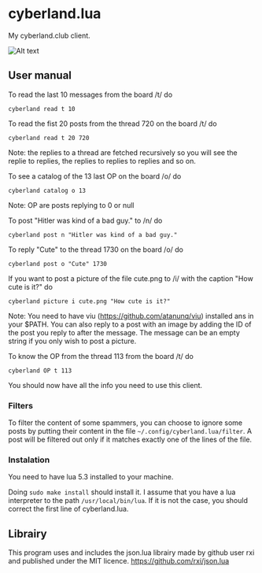 # cyberland.lua

My cyberland.club client.

![Alt text](https://i.imgur.com/aoqvUbF.png "Reading a thread")

## User manual

To read the last 10 messages from the board /t/ do
```
cyberland read t 10
```


To read the fist 20 posts from the thread 720 on the board /t/ do
```
cyberland read t 20 720
```
Note: the replies to a thread are fetched recursively so you will see the replie to replies, the replies to replies to replies and so on.


To see a catalog of the 13 last OP on the board /o/ do
```
cyberland catalog o 13
```
Note: OP are posts replying to 0 or null


To post "Hitler was kind of a bad guy." to /n/ do
```
cyberland post n "Hitler was kind of a bad guy."
```


To reply "Cute" to the thread 1730 on the board /o/ do
```
cyberland post o "Cute" 1730
```

If you want to post a picture of the file cute.png to /i/ with the caption "How cute is it?" do
```
cyberland picture i cute.png "How cute is it?"
```
Note: You need to have viu (https://github.com/atanunq/viu) installed ans in your $PATH.
You can also reply to a post with an image by adding the ID of the post you reply to after the message. The message can be an empty string if you only wish to post a picture.


To know the OP from the thread 113 from the board /t/ do
```
cyberland OP t 113
```


You should now have all the info you need to use this client.

### Filters

To filter the content of some spammers, you can choose to ignore some posts by putting their content in the file `~/.config/cyberland.lua/filter`. A post will be filtered out only if it matches exactly one of the lines of the file.

### Instalation
You need to have lua 5.3 installed to your machine.

Doing `sudo make install` should install it. I assume that you have a lua interpreter to the path `/usr/local/bin/lua`. If it is not the case, you should correct the first line of cyberland.lua.

## Librairy
This program uses and includes the json.lua librairy made by github user rxi and published under the MIT licence.
https://github.com/rxi/json.lua

